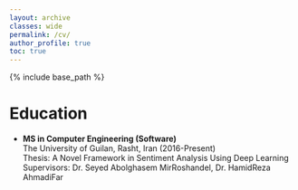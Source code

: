```yaml
---
layout: archive
classes: wide
permalink: /cv/
author_profile: true
toc: true
---
```

{% include base_path %}
<h1>Education</h1>
<ul>
<li>
 <b>MS in Computer Engineering (Software)</b><br>
 The University of Guilan, Rasht, Iran (2016-Present)<br>
 Thesis: A Novel Framework in Sentiment Analysis Using Deep Learning<br>
 Supervisors: Dr. Seyed Abolghasem MirRoshandel, Dr. HamidReza AhmadiFar
</li>
</ul>
